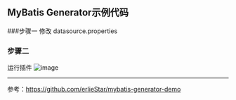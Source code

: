 ## MyBatis Generator示例代码

###步骤一
修改 datasource.properties

### 步骤二
运行插件
![image](http://github.com/your_name/your_repository/raw/master/images/mybatis-generator-plugin-run.png)

---

参考：https://github.com/erlieStar/mybatis-generator-demo





